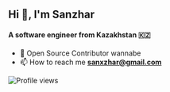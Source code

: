 <h2 align="left">Hi 👋, I'm Sanzhar</h2>
<h4 align="left">A software engineer from Kazakhstan 🇰🇿</h4>

- 📂 Open Source Contributor wannabe
- 📫 How to reach me **sanxzhar@gmail.com**





![Profile views](https://komarev.com/ghpvc/?username=sanxzhar&color=39D353)
